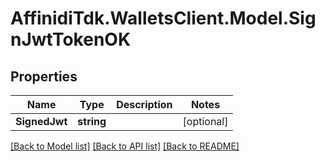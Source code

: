 # AffinidiTdk.WalletsClient.Model.SignJwtTokenOK

## Properties

Name | Type | Description | Notes
------------ | ------------- | ------------- | -------------
**SignedJwt** | **string** |  | [optional] 

[[Back to Model list]](../README.md#documentation-for-models) [[Back to API list]](../README.md#documentation-for-api-endpoints) [[Back to README]](../README.md)

